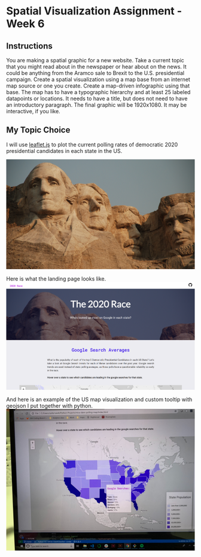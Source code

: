 # Spatial Visualization Assignment - Week 6

## Instructions
You are making a spatial graphic for a new website. Take a current topic that you might read about in the newspaper or hear about on the news. It could be anything from the Aramco sale to Brexit to the U.S. presidential campaign. Create a spatial visualization using a map base from an internet map source or one you create. Create a map-driven infographic using that base. The map has to have a typographic hierarchy and at least 25 labeled datapoints or locations. It needs to have a title, but does not need to have an introductory paragraph. The final graphic will be 1920x1080. It may be interactive, if you like.

## My Topic Choice
I will use [leaflet.js](https://leafletjs.com/examples/choropleth/) to plot the current polling rates of democratic 2020 presidential candidates in each state in the US.

![rushmore](static/images/ronda-darby-HbMLSB-uhQY-unsplash.jpg)

Here is what the landing page looks like.
![homepage](static/images/2020-homepage.PNG)

And here is an example of the US map visualization and custom tooltip with geojson I put together with python.
![map](static/images/map-tooltip.jpg)